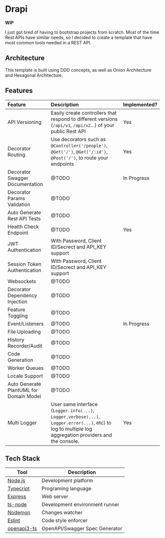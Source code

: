 
# Drapi

**WIP**

I just got tired of having to bootstrap projects from scratch. Most of the time Rest APIs have similar needs, so I decided to create a template that have most common tools needed in a REST API.

## Architecture

This template is built using DDD concepts, as well as Onion Architecture and Hexagonal Architecture.

## Features

| Feature | Description | Implemented? |
|:--|:--|:--|
| API Versioning | Easily create controllers that respond to different versions (`/api/v1`, `/api/v2`...) of your public Rest API | Yes |
| Decorator Routing | Use decorators such as `@Controller('/people')`, `@Get('/')`, `@Get('/:id')`, `@Post('/')`, to route your endpoints | Yes |
| Decorator Swagger Documentation | @TODO | In Progress |
| Decorator Params Validation | @TODO | |
| Auto Generate Rest API Tests | @TODO | |
| Health Check Endpoint | @TODO | Yes |
| JWT Authentication | With Password, Client ID/Secrect and API_KEY support |  |
| Session Token Authentication | With Password, Client ID/Secrect and API_KEY support | |
| Websockets | @TODO | |
| Decorator Dependency Injection | @TODO | |
| Feature Toggling | @TODO | |
| Event/Listeners | @TODO | In Progress |
| File Uploading | @TODO | |
| History Recorder/Audit | @TODO | |
| Code Generation | @TODO | |
| Worker Queues | @TODO | |
| Locale Support | @TODO | |
| Auto Generate PlantUML for Domain Model | @TODO | |
| Multi Logger | User same interface (`Logger.info(...)`, `Logger.verbose(...)`, `Logger.error(...)`, etc) to log to multiple log aggregation providers and the console. | Yes |
 
## Tech Stack

| Tool | Description |
|--|--|
| [Node.js](https://nodejs.org/) | Development platform |
| [Typecript](https://www.typescriptlang.org/) | Programing language |
| [Express](https://expressjs.com/) | Web server |
| [ts-node](https://typestrong.org/ts-node/) | Development environment runner |
| [Nodemon](https://nodemon.io/) | Changes watcher |
| [Eslint](https://eslint.org/) | Code style enforcer |https://github.com/metadevpro/openapi3-ts
| [openapi3-ts](https://github.com/metadevpro/openapi3-ts) | OpenAPI/Swagger Spec Generator |
